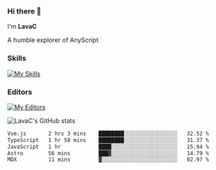 ### Hi there 👋
I'm **LavaC**

A humble explorer of AnyScript

### Skills
[![My Skills](https://skillicons.dev/icons?i=js,ts,vue,nodejs,nuxtjs,astro,solidjs,tailwind)](https://skillicons.dev)

### Editors
[![My Editors](https://skillicons.dev/icons?i=neovim,vscode)](https://skillicons.dev)

![LavaC's GitHub stats](https://github-readme-stats.vercel.app/api?username=LavaCxx&show_icons=true&theme=synthwave)

<!--START_SECTION:waka-->

```txt
Vue.js       2 hrs 3 mins    ████████░░░░░░░░░░░░░░░░░   32.52 %
TypeScript   1 hr 58 mins    ████████░░░░░░░░░░░░░░░░░   31.37 %
JavaScript   1 hr            ████░░░░░░░░░░░░░░░░░░░░░   15.94 %
Astro        56 mins         ███▓░░░░░░░░░░░░░░░░░░░░░   14.79 %
MDX          11 mins         ▓░░░░░░░░░░░░░░░░░░░░░░░░   02.97 %
```

<!--END_SECTION:waka-->

